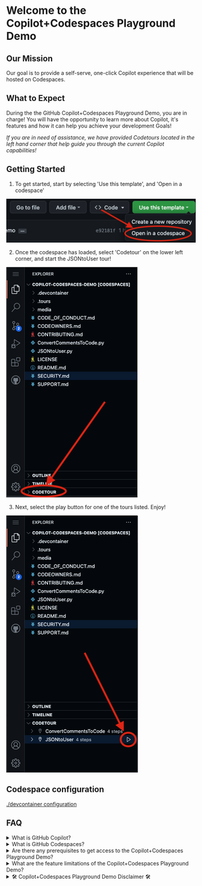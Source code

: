 # Welcome to the Copilot+Codespaces Playground Demo 

## Our Mission
Our goal is to provide a self-serve, one-click Copilot experience that will be hosted on Codespaces.

## What to Expect
During the the GitHub Copilot+Codespaces Playground Demo, you are in charge! You will have the opportunity to learn more about Copilot, it's features and how it can help you achieve your development Goals!

<em>If you are in need of assistance, we have provided Codetours located in the left hand corner that help guide you through the current Copilot capabilities!</em>

## Getting Started
1. To get started, start by selecting 'Use this template', and 'Open in a codespace'

![Screenshot 2023-05-16 at 4 40 46 PM](media/screenshot1.png)

2. Once the codespace has loaded, select 'Codetour' on the lower left corner, and start the JSONtoUser tour!

![screenshot2](media/screenshot2.png)


3. Next, select the play button for one of the tours listed. Enjoy!

![screenshot3](media/screenshot3.png)

## Codespace configuration

[./devcontainer configuration](./devcontainer)

## FAQ
<details>
<summary>What is GitHub Copilot?</summary><br>
   
GitHub Copilot is an AI pair programmer that helps you write code faster and with less work. It draws context from comments and code to suggest individual lines and whole functions instantly. GitHub Copilot is powered by Codex, a generative pretrained language model created by OpenAI. It is available as an extension for Visual Studio Code, Visual Studio, Neovim, and the JetBrains suite of integrated development environments (IDEs). Visit here for more information about [GitHub Copilot](https://github.com/features/copilot)
</details>
<details>
<summary>What is GitHub Codespaces?</summary><br>
   
A codespace is a development environment that's hosted in the cloud. You can customize your project for GitHub Codespaces by configuring dev container files to your repository (often known as Configuration-as-Code), which creates a repeatable codespace configuration for all users of your project. 

GitHub Codespaces run on a variety of VM-based compute options hosted by GitHub.com, which you can configure from 2 core machines up to 32 core machines. You can connect to your codespaces from the browser or locally using an IDE like Visual Studio Code or IntelliJ. Visit here for more information about [GitHub Codespaces](https://github.com/features/codespaces)
</details>
<details>
<summary>Are there any prerequisites to get access to the Copilot+Codespaces Playground Demo?</summary><br>
   
A GitHub account is the only requirement to use the GitHub Copilot + Github Codespaces playground demo environment. The demo will only be available to the extent of your account’s Codespaces entitlements; if you want to keep utilizing the environment after your limit has been met, you will need to purchase additional entitlements Visit here to signup for a [GitHub Copilot](https://github.com/features/copilot) trial for the full experience! 
</details>
<details>
<summary>What are the feature limitations of the Copilot+Codespaces Playground Demo?</summary><br>

This demo will only showcase current GitHub Copilot capabilities that are intended to help programmers, such as autocompletion suggestions, functions, and the ability to convert code comments into actual lines of code. Any features mentioned for GitHub Copilot X will not be offered in this demo experience. Visit here to signup for the [GitHub Copilot X Waitlists](https://github.com/features/preview).
   
</details>
<details>
<summary>🛠 Copilot+Codespaces Playground Demo Disclaimer 🛠</summary><br>
   
Please note that during the GitHub Copilot+Codespaces Playground Demo, the suggestions generated by GitHub Copilot via Codespaces will differ and may not always be the same. This is due to GitHub Copilot being an artificially intelligent tool that generates code suggestions based on the input it receives. Visit here for more information about [GitHub Codespaces](https://github.com/features/codespaces) and [GitHub Copilot](https://github.com/features/copilot)! 



